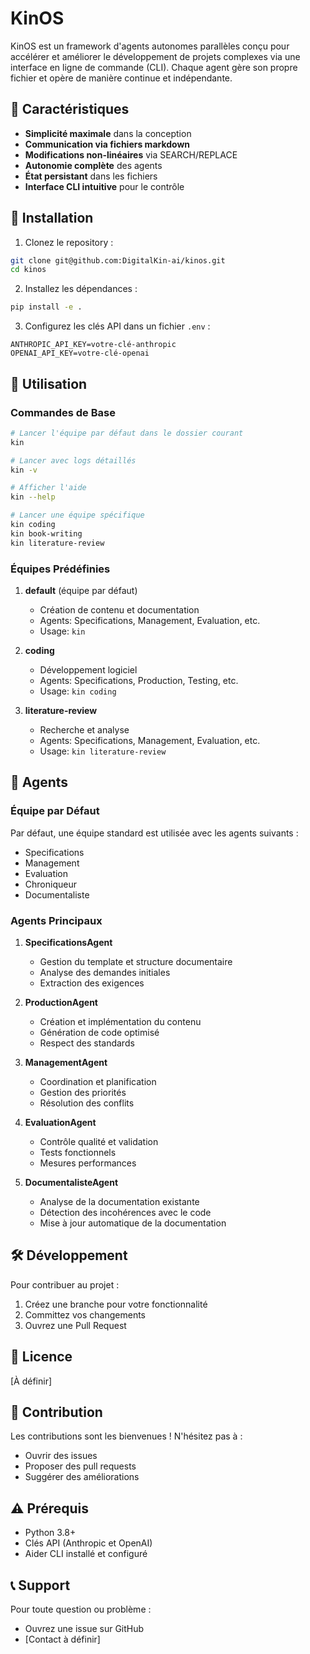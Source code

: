 # KinOS

KinOS est un framework d'agents autonomes parallèles conçu pour accélérer et améliorer le développement de projets complexes via une interface en ligne de commande (CLI). Chaque agent gère son propre fichier et opère de manière continue et indépendante.

## 🌟 Caractéristiques

- **Simplicité maximale** dans la conception
- **Communication via fichiers markdown**
- **Modifications non-linéaires** via SEARCH/REPLACE
- **Autonomie complète** des agents
- **État persistant** dans les fichiers
- **Interface CLI intuitive** pour le contrôle

## 🚀 Installation

1. Clonez le repository :
```bash
git clone git@github.com:DigitalKin-ai/kinos.git
cd kinos
```

2. Installez les dépendances :
```bash
pip install -e .
```

3. Configurez les clés API dans un fichier `.env` :
```env
ANTHROPIC_API_KEY=votre-clé-anthropic
OPENAI_API_KEY=votre-clé-openai
```

## 🚀 Utilisation

### Commandes de Base
```bash
# Lancer l'équipe par défaut dans le dossier courant
kin

# Lancer avec logs détaillés
kin -v

# Afficher l'aide
kin --help

# Lancer une équipe spécifique
kin coding
kin book-writing
kin literature-review
```

### Équipes Prédéfinies

1. **default** (équipe par défaut)
   - Création de contenu et documentation
   - Agents: Specifications, Management, Evaluation, etc.
   - Usage: `kin`

2. **coding**
   - Développement logiciel
   - Agents: Specifications, Production, Testing, etc.
   - Usage: `kin coding`

3. **literature-review**
   - Recherche et analyse
   - Agents: Specifications, Management, Evaluation, etc.
   - Usage: `kin literature-review`

## 🤖 Agents

### Équipe par Défaut

Par défaut, une équipe standard est utilisée avec les agents suivants :
- Specifications
- Management
- Evaluation
- Chroniqueur
- Documentaliste

### Agents Principaux

1. **SpecificationsAgent**
   - Gestion du template et structure documentaire
   - Analyse des demandes initiales
   - Extraction des exigences

2. **ProductionAgent**
   - Création et implémentation du contenu
   - Génération de code optimisé
   - Respect des standards

3. **ManagementAgent**
   - Coordination et planification
   - Gestion des priorités
   - Résolution des conflits

4. **EvaluationAgent**
   - Contrôle qualité et validation
   - Tests fonctionnels
   - Mesures performances

5. **DocumentalisteAgent**
   - Analyse de la documentation existante
   - Détection des incohérences avec le code
   - Mise à jour automatique de la documentation

## 🛠️ Développement

Pour contribuer au projet :

1. Créez une branche pour votre fonctionnalité
2. Committez vos changements
3. Ouvrez une Pull Request

## 📄 Licence

[À définir]

## 🤝 Contribution

Les contributions sont les bienvenues ! N'hésitez pas à :
- Ouvrir des issues
- Proposer des pull requests
- Suggérer des améliorations

## ⚠️ Prérequis

- Python 3.8+
- Clés API (Anthropic et OpenAI)
- Aider CLI installé et configuré

## 📞 Support

Pour toute question ou problème :
- Ouvrez une issue sur GitHub
- [Contact à définir]
